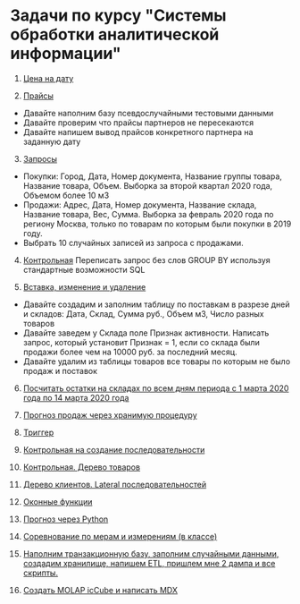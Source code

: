 # Задачи по курсу "Системы обработки аналитической информации"
1. [Цена на дату](https://github.com/arkofom/Postgresql/tree/master/1.%20%C2%A0%D0%A6%D0%B5%D0%BD%D0%B0%20%D0%BD%D0%B0%20%D0%B4%D0%B0%D1%82%D1%83)

2. [Прайсы](https://github.com/arkofom/Postgresql/tree/master/2.%20%D0%9F%D1%80%D0%B0%D0%B9%D1%81%D1%8B)
- Давайте наполним базу псевдослучайными тестовыми данными
- Давайте проверим что прайсы партнеров не пересекаются
- Давайте напишем вывод прайсов конкретного партнера на заданную дату

3. [Запросы](https://github.com/arkofom/Postgresql/tree/master/3.%20%D0%97%D0%B0%D0%BF%D1%80%D0%BE%D1%81%D1%8B)
- Покупки: Город, Дата, Номер документа, Название группы товара, Название товара, Объем. Выборка за второй квартал 2020 года, Объемом более 10 м3
- Продажи: Адрес, Дата, Номер документа, Название склада, Название товара, Вес, Сумма. Выборка за февраль 2020 года по региону Москва, только по товарам по которым были покупки в 2019 году.
- Выбрать 10 случайных записей из запроса с продажами.

4. [Контрольная](https://github.com/arkofom/Postgresql/tree/master/4.%20%D0%9A%D0%BE%D0%BD%D1%82%D1%80%D0%BE%D0%BB%D1%8C%D0%BD%D0%B0%D1%8F)
Переписать запрос без слов GROUP BY используя стандартные возможности SQL

5. [Вставка, изменение и удаление](https://github.com/arkofom/Postgresql/tree/master/5.%20%D0%92%D1%81%D1%82%D0%B0%D0%B2%D0%BA%D0%B0%2C%20%D0%B8%D0%B7%D0%BC%D0%B5%D0%BD%D0%B5%D0%BD%D0%B8%D0%B5%2C%20%D1%83%D0%B4%D0%B0%D0%BB%D0%B5%D0%BD%D0%B8%D0%B5)
- Давайте создадим и заполним таблицу по поставкам в разрезе дней и складов:
Дата, Склад, Сумма руб., Объем м3, Число разных товаров
- Давайте заведем у Склада поле Признак активности.
Написать запрос, который установит Признак = 1, если со склада были продажи более чем на 10000 руб. за последний месяц.
- Давайте удалим из таблицы товаров все товары по которым не было продаж и поставок

6. [Посчитать остатки на складах по всем дням периода с 1 марта 2020 года по 14 марта 2020 года](https://github.com/arkofom/Postgresql/tree/master/6.%20%D0%9E%D1%81%D1%82%D0%B0%D1%82%D0%BA%D0%B8%20%D0%BD%D0%B0%20%D1%81%D0%BA%D0%BB%D0%B0%D0%B4%D0%B0%D1%85%20)

7. [Прогноз продаж через хранимую процедуру](https://github.com/arkofom/Postgresql/tree/master/7.%20%D0%A5%D1%80%D0%B0%D0%BD%D0%B8%D0%BC%D0%B0%D1%8F%20%D0%BF%D1%80%D0%BE%D1%86%D0%B5%D0%B4%D1%83%D1%80%D0%B0)

8. [Триггер](https://github.com/arkofom/Postgresql/tree/master/8.%20%D0%A2%D1%80%D0%B8%D0%B3%D0%B3%D0%B5%D1%80)

9. [Контрольная на создание последовательности](https://github.com/arkofom/Postgresql/tree/master/9.%20%D0%9A%D0%BE%D0%BD%D1%82%D1%80%D0%BE%D0%BB%D1%8C%D0%BD%D0%B0%D1%8F%20%D0%BD%D0%B0%20%D1%81%D0%BE%D0%B7%D0%B4%D0%B0%D0%BD%D0%B8%D0%B5%20%D0%BF%D0%BE%D1%81%D0%BB%D0%B5%D0%B4%D0%BE%D0%B2%D0%B0%D1%82%D0%B5%D0%BB%D1%8C%D0%BD%D0%BE%D1%81%D1%82%D0%B8)

10. [Контрольная. Дерево товаров](https://github.com/arkofom/Postgresql/tree/master/10.%20%D0%9A%D0%BE%D0%BD%D1%82%D1%80%D0%BE%D0%BB%D1%8C%D0%BD%D0%B0%D1%8F%20%D0%B4%D0%B5%D1%80%D0%B5%D0%B2%D0%BE%20%D1%82%D0%BE%D0%B2%D0%B0%D1%80%D0%BE%D0%B2)

11. [Дерево клиентов. Lateral последовательностей](https://github.com/arkofom/Postgresql/tree/master/11.%20%D0%94%D0%B5%D1%80%D0%B5%D0%B2%D0%BE%20%D0%BA%D0%BB%D0%B8%D0%B5%D0%BD%D1%82%D0%BE%D0%B2%2C%20lateral%20%D0%BF%D0%BE%D1%81%D0%BB%D0%B5%D0%B4%D0%BE%D0%B2%D0%B0%D1%82%D0%B5%D0%BB%D1%8C%D0%BD%D0%BE%D1%81%D1%82%D0%B5%D0%B9)

12. [Оконные функции](https://github.com/arkofom/Postgresql/tree/master/12.%20%D0%9E%D0%BA%D0%BE%D0%BD%D0%BD%D1%8B%D0%B5%20%D1%84%D1%83%D0%BD%D0%BA%D1%86%D0%B8%D0%B8)

13. [Прогноз через Python](https://github.com/arkofom/Postgresql/tree/master/13.%20%D0%9F%D1%80%D0%BE%D0%B3%D0%BD%D0%BE%D0%B7%20%D1%87%D0%B5%D1%80%D0%B5%D0%B7%20Python)

14. [Соревнование по мерам и измерениям (в классе)](https://github.com/arkofom/Postgresql/tree/master/14.%20%D0%A1%D0%BE%D1%80%D0%B5%D0%B2%D0%BD%D0%BE%D0%B2%D0%B0%D0%BD%D0%B8%D0%B5%20%D0%BF%D0%BE%20%D0%BC%D0%B5%D1%80%D0%B0%D0%BC%20%D0%B8%20%D0%B8%D0%B7%D0%BC%D0%B5%D1%80%D0%B5%D0%BD%D0%B8%D1%8F%D0%BC)

15. [Наполним транзакционную базу, заполним случайными данными, создадим хранилище, напишем ETL, пришлем мне 2 дампа и все скрипты.](https://github.com/arkofom/Postgresql/tree/master/15.%20%D0%A2%D1%80%D0%B0%D0%BD%D0%B7%D0%B0%D0%BA%D1%86%D0%B8%D0%BE%D0%BD%D0%BD%D0%B0%D1%8F%20%D0%B1%D0%B0%D0%B7%D0%B0%2C%20%D0%B7%D0%B0%D0%BF%D0%BE%D0%BB%D0%BD%D0%B5%D0%BD%D0%B8%D0%B5%20%D0%B4%D0%B0%D0%BD%D0%BD%D1%8B%D0%BC%D0%B8%2C%20%D1%81%D0%BE%D0%B7%D0%B4%D0%B0%D0%BD%D0%B8%D0%B5%20%D1%85%D1%80%D0%B0%D0%BD%D0%B8%D0%BB%D0%B8%D1%89%D0%B0%2C%20ETL%2C%20%D0%94%D0%B0%D0%BC%D0%BF%D1%8B)

16. [Создать MOLAP icCube и написать MDX](https://github.com/arkofom/Postgresql/tree/master/16.%20MOLAP%20icCube%20%20MDX)
